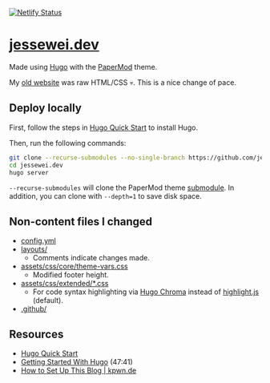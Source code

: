 [![Netlify Status](https://api.netlify.com/api/v1/badges/9d745180-286f-4084-bd0e-046e2c5d22ef/deploy-status)](https://app.netlify.com/sites/cheerful-mousse-b9d87b/deploys)

# [jessewei.dev](https://jessewei.dev)

Made using [Hugo](https://gohugo.io) with the [PaperMod](https://github.com/adityatelange/hugo-PaperMod) theme.

My [old website](https://github.com/jesse-wei/jessewei.dev_old) was raw HTML/CSS 💀. This is a nice change of pace.

## Deploy locally

First, follow the steps in [Hugo Quick Start](https://gohugo.io/getting-started/quick-start/#prerequisites) to install Hugo.

Then, run the following commands:

```bash
git clone --recurse-submodules --no-single-branch https://github.com/jesse-wei/jessewei.dev.git
cd jessewei.dev
hugo server
```

`--recurse-submodules` will clone the PaperMod theme [submodule](https://git-scm.com/book/en/v2/Git-Tools-Submodules). In addition, you can clone with `--depth=1` to save disk space.

## Non-content files I changed

* [config.yml](https://github.com/jesse-wei/jessewei.dev/blob/main/config.yml)
* [layouts/](https://github.com/jesse-wei/jessewei.dev/blob/main/layouts)
  * Comments indicate changes made.
* [assets/css/core/theme-vars.css](https://github.com/jesse-wei/jessewei.dev/blob/main/assets/css/core/theme-vars.css)
  * Modified footer height.
* [assets/css/extended/*.css](https://github.com/jesse-wei/jessewei.dev/tree/main/assets/css/extended)
  * For code syntax highlighting via [Hugo Chroma](https://gohugo.io/content-management/syntax-highlighting/) instead of [highlight.js](https://highlightjs.org) (default).
* [.github/](https://github.com/jesse-wei/jessewei.dev/blob/main/.github)

## Resources

* [Hugo Quick Start](https://gohugo.io/getting-started/quick-start)
* [Getting Started With Hugo](https://www.youtube.com/watch?v=hjD9jTi_DQ4) (47:41)
* [How to Set Up This Blog | kpwn.de](https://kpwn.de/2021/09/how-to-set-up-this-blog/)
